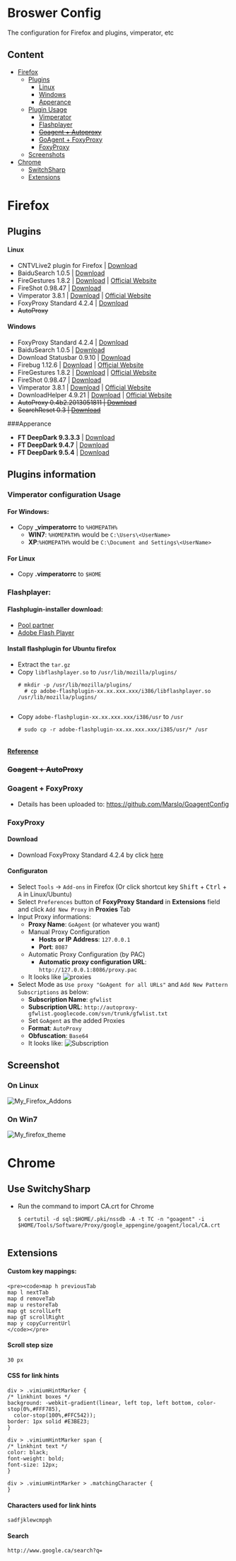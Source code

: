 Broswer Config
=============

The configuration for Firefox and plugins, vimperator, etc

## Content
- [Firefox](https://github.com/Marslo/BrowserConfig#firefox)
    - [Plugins](https://github.com/Marslo/BrowserConfig#plugins)
        - [Linux](https://github.com/Marslo/BrowserConfig#plugins)
        - [Windows](https://github.com/Marslo/BrowserConfig#windows)
        - [Apperance](https://github.com/Marslo/BrowserConfig#apperance)
    - [Plugin Usage](https://github.com/Marslo/BrowserConfig#plugins)
        - [Vimperator](https://github.com/Marslo/BrowserConfig#vimperator-configuration-usage)
        - [Flashplayer](https://github.com/Marslo/BrowserConfig#flashplayer)
        - ~~[Goagent + Autoproxy](https://github.com/Marslo/BrowserConfig#goagent--autoproxy)~~
        - [GoAgent + FoxyProxy](https://github.com/Marslo/BrowserConfig#goagent--foxyproxy)
        - [FoxyProxy](https://github.com/Marslo/BrowserConfig#foxyproxy)
    - [Screenshots](https://github.com/Marslo/BrowserConfig#screenshot)
- [Chrome](https://github.com/Marslo/BrowserConfig#chrome)
    - [SwitchSharp](https://github.com/Marslo/BrowserConfig#use-switchysharp)
    - [Extensions](https://github.com/Marslo/BrowserConfig#extensions)

# Firefox

## Plugins
#### Linux
- CNTVLive2 plugin for Firefox | [Download](http://t.live.cntv.cn/newp2pb/plugins/npCNTVLive2_Linux_32.xpi)
- BaiduSearch 1.0.5 | [Download](https://addons.mozilla.org/en-US/firefox/addon/baidu-search/?src=search)
- FireGestures 1.8.2 | [Download](https://addons.mozilla.org/firefox/downloads/latest/6366/addon-6366-latest.xpi) | [Official Website](http://www.xuldev.org/firegestures/)
- FireShot 0.98.47 | [Download](https://addons.mozilla.org/firefox/downloads/latest/5648/platform:5/addon-5648-latest.xpi)
- Vimperator 3.8.1 | [Download](https://addons.cdn.mozilla.net/storage/public-staging/4891/vimperator-3.8.1-fx.xpi) | [Official Website](http://www.vimperator.org/)
- FoxyProxy Standard 4.2.4 | [Download](https://addons.mozilla.org/firefox/downloads/file/241444/foxyproxy_standard-4.2.4-fx+tb+sm.xpi?src=dp-btn-primary)
- ~~AutoProxy~~

#### Windows
- FoxyProxy Standard 4.2.4 | [Download](https://addons.mozilla.org/firefox/downloads/file/241444/foxyproxy_standard-4.2.4-fx+tb+sm.xpi?src=dp-btn-primary)
- BaiduSearch 1.0.5 | [Download](https://addons.mozilla.org/en-US/firefox/addon/baidu-search/?src=search)
- Download Statusbar 0.9.10 | [Download](https://addons.mozilla.org/en-US/firefox/addon/download-statusbar/?src=ss)
- Firebug 1.12.6 | [Download](https://addons.mozilla.org/firefox/downloads/latest/1843/addon-1843-latest.xpi) | [Official Website](https://www.getfirebug.com/)
- FireGestures 1.8.2 | [Download](https://addons.mozilla.org/firefox/downloads/latest/6366/addon-6366-latest.xpi) | [Official Website](http://www.xuldev.org/firegestures/)
- FireShot 0.98.47 | [Download](https://addons.mozilla.org/firefox/downloads/latest/5648/platform:5/addon-5648-latest.xpi)
- Vimperator 3.8.1 | [Download](https://addons.cdn.mozilla.net/storage/public-staging/4891/vimperator-3.8.1-fx.xpi) | [Official Website](http://www.vimperator.org/)
- DownloadHelper 4.9.21 | [Download](https://addons.mozilla.org/firefox/downloads/latest/3006/addon-3006-latest.xpi) | [Official Website](http://www.downloadhelper.net/)
- ~~AutoProxy 0.4b2.2013051811 | [Download](https://addons.mozilla.org/en-US/firefox/addon/autoproxy/?src=search)~~
- ~~SearchReset 0.3 | [Download](https://addons.mozilla.org/firefox/downloads/file/203374/searchreset-0.3-fx.xpi)~~

###Apperance
- **FT DeepDark 9.3.3.3** | [Download](https://addons.cdn.mozilla.net/storage/public-staging/295337/ft_deepdark-9.3.3.3-fx-windows.xpi)
- **FT DeepDark 9.4.7** | [Download](https://addons.cdn.mozilla.net/storage/public-staging/295337/ft_deepdark-9.4.7-fx-windows.xpi)
- **FT DeepDark 9.5.4** | [Download](https://addons.mozilla.org/firefox/downloads/latest/295337/platform:2/addon-295337-latest.xpi)


## Plugins information

### Vimperator configuration Usage
#### For Windows:
- Copy **_vimperatorrc** to <code>%HOMEPATH%</code>
    - **WIN7**: <code>%HOMEPATH%</code> would be <code>C:\Users\\\<UserName></code>
    - **XP**:<code>%HOMEPATH%</code> would be <code>C:\Document and Settings\\\<UserName></code>

#### For Linux
- Copy **.vimperatorrc** to <code>$HOME</code>

### Flashplayer:
#### Flashplugin-installer download:
- [Pool partner](http://archive.canonical.com/pool/partner/a/adobe-flashplugin/)
- [Adobe Flash Player](http://get.adobe.com/flashplayer/)

#### Install flashplugin for Ubuntu firefox
- Extract the `tar.gz`
- Copy `libflashplayer.so` to `/usr/lib/mozilla/plugins/`
    <pre><code># mkdir -p /usr/lib/mozilla/plugins/
    # cp adobe-flashplugin-xx.xx.xxx.xxx/i386/libflashplayer.so  /usr/lib/mozilla/plugins/
    </code></pre>
- Copy `adobe-flashplugin-xx.xx.xxx.xxx/i386/usr` to `/usr`
    <pre><code># sudo cp -r adobe-flashplugin-xx.xx.xxx.xxx/i385/usr/* /usr
    </code></pre>

#### [Reference](http://askubuntu.com/questions/11/how-do-i-install-adobe-flash-player/184031#184031)

### ~~Goagent + AutoProxy~~
### Goagent + FoxyProxy
- Details has been uploaded to: https://github.com/Marslo/GoagentConfig

### FoxyProxy
#### Download
- Download FoxyProxy Standard 4.2.4 by click [here](https://addons.mozilla.org/firefox/downloads/file/241444/foxyproxy_standard-4.2.4-fx+tb+sm.xpi?src=dp-btn-primary)

#### Configuraton
- Select `Tools` -> `Add-ons` in Firefox (Or click shortcut key <kbd>Shift</kbd> + <kbd>Ctrl</kbd> + <kbd>A</kbd> in Linux/Ubuntu)
- Select `Preferences` button of **FoxyProxy Standard** in **Extensions** field and click `Add New Proxy` in **Proxies** Tab
- Input Proxy informations:
    - **Proxy Name**: `GoAgent` (or whatever you want)
    - Manual Proxy Configuration
        - **Hosts or IP Address**: `127.0.0.1`
        - **Port**: `8087`
    - Automatic Proxy Configuration (by PAC)
        - **Automatic proxy configuration URL**: `http://127.0.0.1:8086/proxy.pac`
    - It looks like
    ![proxies](https://github.com/Marslo/BrowserConfig/blob/master/Screenshots/foxyproxy.png?raw=true)
- Select Mode as `Use proxy "GoAgent for all URLs"` and `Add New Pattern Subscriptions` as below:
    - **Subscription Name**: `gfwlist`
    - **Subscription URL**: `http://autoproxy-gfwlist.googlecode.com/svn/trunk/gfwlist.txt`
    - Set `GoAgent` as the added Proxies
    - **Format**: `AutoProxy`
    - **Obfuscation**: `Base64`
    - It looks like:
    ![Subscription](https://github.com/Marslo/BrowserConfig/blob/master/Screenshots/sbuscription.png?raw=true)

## Screenshot
### On Linux
![My_Firefox_Addons](https://github.com/Marslo/FirefoxConfig/blob/master/Screenshots/firefox_addons.png?raw=true)

### On Win7
![My_firefox_theme](https://github.com/Marslo/FirefoxConfig/blob/master/Screenshots/firefox_addons_window7.png?raw=true)

# Chrome
## Use SwitchySharp
- Run the command to import CA.crt for Chrome
    <pre><code>$ certutil -d sql:$HOME/.pki/nssdb -A -t TC -n "goagent" -i $HOME/Tools/Software/Proxy/google_appengine/goagent/local/CA.crt
    </code></pre>

## Extensions
#### Custom key mappings:
    <pre><code>map h previousTab
    map l nextTab
    map d removeTab
    map u restoreTab
    map gt scrollLeft
    map gT scrollRight
    map y copyCurrentUrl
    </code></pre>

#### Scroll step size

    30 px

#### CSS for link hints

    div > .vimiumHintMarker {
    /* linkhint boxes */
    background: -webkit-gradient(linear, left top, left bottom, color-stop(0%,#FFF785),
      color-stop(100%,#FFC542));
    border: 1px solid #E3BE23;
    }

    div > .vimiumHintMarker span {
    /* linkhint text */
    color: black;
    font-weight: bold;
    font-size: 12px;
    }

    div > .vimiumHintMarker > .matchingCharacter {
    }


#### Characters used for link hints

    sadfjklewcmpgh

#### Search

    http://www.google.ca/search?q=
